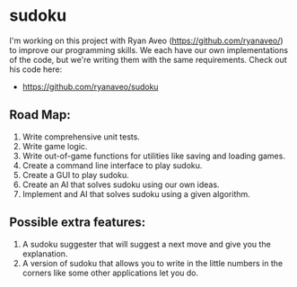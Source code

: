 # sudoku
I'm working on this project with Ryan Aveo (https://github.com/ryanaveo/) to improve our programming skills. 
We each have our own implementations of the code, but we're writing them with the same requirements. 
Check out his code here:
* https://github.com/ryanaveo/sudoku

## Road Map:
1. Write comprehensive unit tests.
1. Write game logic.
1. Write out-of-game functions for utilities like saving and loading games.
1. Create a command line interface to play sudoku.
1. Create a GUI to play sudoku.
1. Create an AI that solves sudoku using our own ideas.
1. Implement and AI that solves sudoku using a given algorithm.

## Possible extra features:
1. A sudoku suggester that will suggest a next move and give you the explanation.
1. A version of sudoku that allows you to write in the little numbers in the corners like some other applications let you do.
